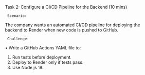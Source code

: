 Task 2: Configure a CI/CD Pipeline for the Backend (10 mins)
     
     Scenario:

The company wants an automated CI/CD pipeline for deploying the backend to Render when new 
code is pushed to GitHub.
     
     Challenge:

• Write a GitHub Actions YAML file to:

1. Run tests before deployment.
2. Deploy to Render only if tests pass.
3. Use Node.js 18.
